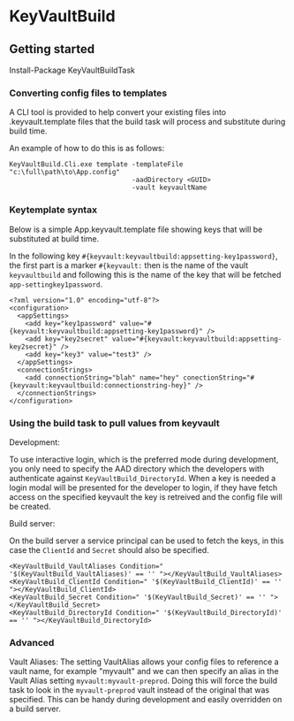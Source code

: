 # KeyVaultBuild

## Getting started

Install-Package KeyVaultBuildTask

### Converting config files to templates

A CLI tool is provided to help convert your existing files into .keyvault.template files that the build task will process and substitute during build time.

An example of how to do this is as follows:
```
KeyVaultBuild.Cli.exe template -templateFile "c:\full\path\to\App.config"
                               -aadDirectory <GUID>
                               -vault keyvaultName
```

### Keytemplate syntax

Below is a simple App.keyvault.template file showing keys that will be substituted at build time.

In the following key `#{keyvault:keyvaultbuild:appsetting-key1password}`, the first part is a marker `#{keyvault:` then is the name of the vault `keyvaultbuild` and following this is the name of the key that will be fetched `app-settingkey1password`.

```
<?xml version="1.0" encoding="utf-8"?>
<configuration>
  <appSettings>
    <add key="key1password" value="#{keyvault:keyvaultbuild:appsetting-key1password}" />
    <add key="key2secret" value="#{keyvault:keyvaultbuild:appsetting-key2secret}" />
    <add key="key3" value="test3" />
  </appSettings>
  <connectionStrings>
    <add connectionString="blah" name="hey" conectionString="#{keyvault:keyvaultbuild:connectionstring-hey}" />
  </connectionStrings>
</configuration>
```

### Using the build task to pull values from keyvault

Development:

To use interactive login, which is the preferred mode during development, you only need to specify the AAD directory which the developers with authenticate against `KeyVaultBuild_DirectoryId`. When a key is needed a login modal will be presented for the developer to login, if they have fetch access on the specified keyvault the key is retreived and the config file will be created.

Build server:

On the build server a service principal can be used to fetch the keys, in this case the `ClientId` and `Secret` should also be specified.

```
<KeyVaultBuild_VaultAliases Condition=" '$(KeyVaultBuild_VaultAliases)' == '' "></KeyVaultBuild_VaultAliases>
<KeyVaultBuild_ClientId Condition=" '$(KeyVaultBuild_ClientId)' == '' "></KeyVaultBuild_ClientId>
<KeyVaultBuild_Secret Condition=" '$(KeyVaultBuild_Secret)' == '' "></KeyVaultBuild_Secret>
<KeyVaultBuild_DirectoryId Condition=" '$(KeyVaultBuild_DirectoryId)' == '' "></KeyVaultBuild_DirectoryId>
```

### Advanced
Vault Aliases:
The setting VaultAlias allows your config files to reference a vault name, for example "myvault" and we can then specify an alias in the Vault Alias setting `myvault:myvault-preprod`. Doing this will force the build task to look in the `myvault-preprod` vault instead of the original that was specified. This can be handy during development and easily overridden on a build server.
